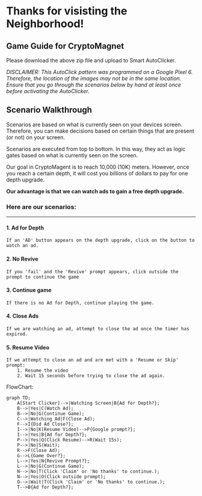 # Thanks for visisting the Neighborhood!

## Game Guide for CryptoMagnet

Please download the above zip file and upload to Smart AutoClicker.

_DISCLAIMER: This AutoClick pattern was programmed on a Google Pixel 6.
Therefore, the location of the images may not be in the same location. 
Ensure that you go through the scenarios below by hand at least once before activating the AutoClicker._

## Scenario Walkthrough

Scenarios are based on what is currently seen on your devices screen. Therefore, you can make decisions based on certain things that are present (or not) on your screen. 

Scenarios are executed from top to bottom. In this way, they act as logic gates based on what is currently seen on the screen.

Our goal in CryptoMagent is to reach 10,000 (10K) meters.
However, once you reach a certain depth, it will cost you billions of dollars to pay for one depth upgrade.

**Our advantage is that we can watch ads to gain a free depth upgrade.**

### Here are our scenarios:

---

#### 1. Ad for Depth
    If an 'AD' button appears on the depth upgrade, click on the button to watch an ad.

#### 2. No Revive
    If you 'fail' and the 'Revive' prompt appears, click outside the prompt to continue the game

#### 3. Continue game
    If there is no Ad for Depth, continue playing the game.

#### 4. Close Ads
    If we are watching an ad, attempt to close the ad once the timer has expired.

#### 5. Resume Video
    If we attempt to close an ad and are met with a 'Resume or Skip' prompt:
        1. Resume the video 
        2. Wait 15 seconds before trying to close the ad again.

FlowChart:
```mermaid
graph TD;
    A[Start Clicker]-->|Watching Screen|B{Ad for Depth?};
    B-->|Yes|C(Watch Ad);
    B-->|No|G(Continue Game);
    C-->|Watching Ad|F(Close Ad);
    F-->I{Did Ad Close?};
    I-->|No|K(Resume Video)-->P{Google prompt?};
    I-->|Yes|B{Ad for Depth?};
    P-->|Yes|Q(Click Resume)-->R(Wait 15s);
    P-->|No|S(Wait);
    R-->F(Close Ad);
    G-->L{Game Over?};
    L-->|Yes|N{Revive Prompt?};
    L-->|No|G(Continue Game);
    N-->|No|T(Click 'Claim' or 'No thanks' to continue.);
    N-->|Yes|O(Click outside prompt);
    O-->|Wait|T(Click 'Claim' or 'No thanks' to continue.);
    T-->B{Ad for Depth?};
